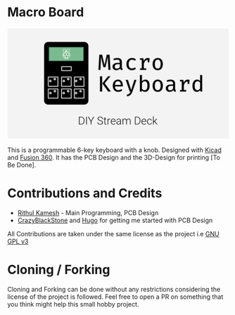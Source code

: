 # Macro Board

![Banner](art/banner.png)

This is a programmable 6-key keyboard with a knob. Designed with [Kicad](https://www.kicad.org/) and [Fusion 360](https://www.autodesk.com/products/fusion-360).
It has the PCB Design and the 3D-Design for printing [To Be Done].

# Contributions and Credits

- [Rithul Kamesh](https://rithul.dev) - Main Programming, PCB Design
- [CrazyBlackStone](https://crazyblackstone.com) and [Hugo](https://www.hugohu.me/) for getting me started with PCB Design

All Contributions are taken under the same license as the project i.e [GNU GPL v3](https://www.gnu.org/licenses/gpl-3.0.en.html)

# Cloning / Forking

Cloning and Forking can be done without any restrictions considering the license of the project is followed. Feel free to open a PR on something that you think might help this small hobby project.

